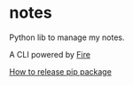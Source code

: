 # notes

Python lib to manage my notes.

A CLI powered by [Fire](https://github.com/google/python-fire)

[How to release pip package](http://peterdowns.com/posts/first-time-with-pypi.html)
